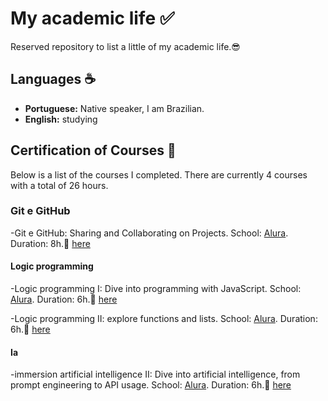 # My academic life :white_check_mark:

Reserved repository to list a little of my academic life.&#128526;

## Languages &#9749;&#65039;

- **Portuguese:** Native speaker, I am Brazilian.
- **English:** studying

## Certification of Courses <a name="Certification of Courses"></a> &#128204;

Below is a list of the courses I completed. There are currently 4 courses with a total of 26 hours.

### Git e GitHub

-Git e GitHub: Sharing and Collaborating on Projects. School: [Alura](https://www.alura.com.br/). Duration: 8h.&#128173; [here](https://cursos.alura.com.br/user/thiagofabri73/course/git-github-compartilhando-colaborando-projetos/certificate)

#### Logic programming

-Logic programming I: Dive into programming with JavaScript. School: [Alura](https://www.alura.com.br/). Duration: 6h.&#128206; [here](https://cursos.alura.com.br/user/thiagofabri73/course/logica-programacao-mergulhe-programacao-javascript/certificate)

-Logic programming II: explore functions and lists. School: [Alura](https://www.alura.com.br/). Duration: 6h.&#128206; [here](https://cursos.alura.com.br/user/thiagofabri73/course/logica-programacao-funcoes-listas/certificate)

#### Ia

-immersion artificial intelligence II: Dive into artificial intelligence, from prompt engineering to API usage. School: [Alura](https://www.alura.com.br/). Duration: 6h.&#129302; [here](https://cursos.alura.com.br/user/thiagofabri73/immersion/certificate/32615)
